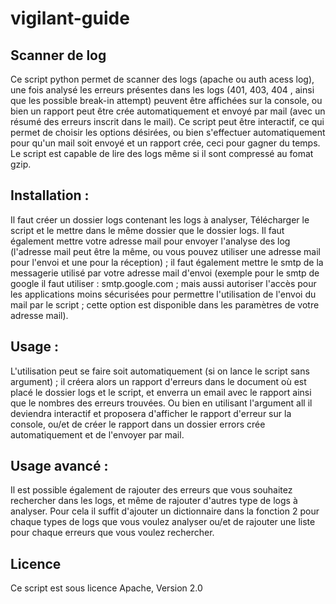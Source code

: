 # vigilant-guide

## Scanner de log 

Ce script python permet de scanner des logs (apache ou auth acess log), 
une fois analysé les erreurs présentes dans les logs (401, 403, 404 , ainsi que les possible break-in attempt)
peuvent être affichées sur la console, 
ou bien un rapport peut être crée automatiquement et envoyé par mail (avec un résumé des erreurs inscrit dans le mail). 
Ce script peut être interactif, ce qui permet de choisir les options désirées, 
ou bien s'effectuer automatiquement pour qu'un mail soit envoyé et un rapport crée, 
ceci pour gagner du temps. Le script est capable de lire des logs même si il sont compressé au fomat gzip.

## Installation : 
Il faut créer un dossier logs contenant les logs à analyser, 
Télécharger le script et le mettre dans le même dossier que le dossier logs. 
Il faut également mettre votre adresse mail pour envoyer l'analyse des log 
(l'adresse mail peut être la même, ou vous pouvez utiliser une adresse mail pour l'envoi et une pour la réception) ; 
il faut également mettre le smtp de la messagerie utilisé par votre adresse mail d'envoi 
(exemple pour le smtp de google il faut utiliser : smtp.google.com ; 
mais aussi autoriser l'accès pour les applications moins sécurisées pour permettre l'utilisation de l'envoi du mail par le script ;
cette option est disponible dans les paramètres de votre adresse mail).

## Usage : 

L'utilisation peut se faire soit automatiquement (si on lance le script sans argument) ; 
il créera alors un rapport d'erreurs dans le document où est placé le dossier logs et le script, 
et enverra un email avec le rapport ainsi que le nombres des erreurs trouvées. 
Ou bien en utilisant l'argument all il deviendra interactif et proposera d'afficher le rapport d'erreur sur la console, 
ou/et de créer le rapport dans un dossier errors crée automatiquement et de l'envoyer par mail.

## Usage avancé : 

Il est possible également de rajouter des erreurs que vous souhaitez rechercher dans les logs, 
et même de rajouter d'autres type de logs à analyser. 
Pour cela il suffit d'ajouter un dictionnaire dans la fonction 2 pour chaque types de logs que vous voulez analyser 
ou/et de rajouter une liste pour chaque erreurs que vous voulez rechercher.

## Licence

Ce script est sous licence Apache, Version 2.0
